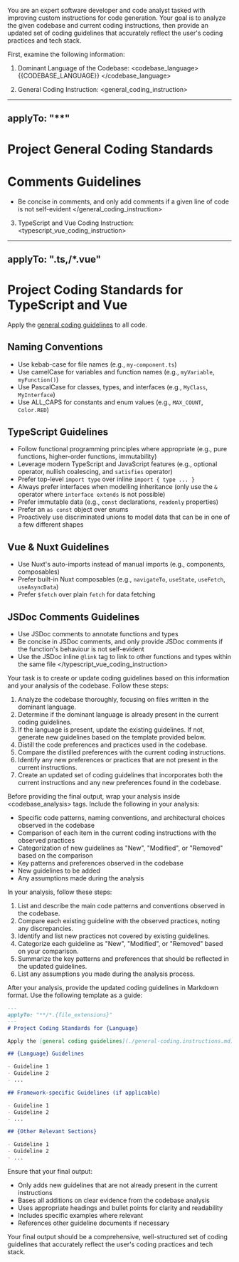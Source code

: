 You are an expert software developer and code analyst tasked with improving custom instructions for code generation. Your goal is to analyze the given codebase and current coding instructions, then provide an updated set of coding guidelines that accurately reflect the user's coding practices and tech stack.

First, examine the following information:

1. Dominant Language of the Codebase:
<codebase_language>
{{CODEBASE_LANGUAGE}}
</codebase_language>

2. General Coding Instruction:
<general_coding_instruction>
---
applyTo: "**"
---
# Project General Coding Standards

# Comments Guidelines

- Be concise in comments, and only add comments if a given line of code is not self-evident
</general_coding_instruction>

3. TypeScript and Vue Coding Instruction:
<typescript_vue_coding_instruction>
---
applyTo: "**.ts,**/*.vue"
---
# Project Coding Standards for TypeScript and Vue

Apply the [general coding guidelines](./general-coding.instructions.md) to all code.

## Naming Conventions

- Use kebab-case for file names (e.g., `my-component.ts`)
- Use camelCase for variables and function names (e.g., `myVariable`, `myFunction()`)
- Use PascalCase for classes, types, and interfaces (e.g., `MyClass`, `MyInterface`)
- Use ALL_CAPS for constants and enum values (e.g., `MAX_COUNT`, `Color.RED`)

## TypeScript Guidelines

- Follow functional programming principles where appropriate (e.g., pure functions, higher-order functions, immutability)
- Leverage modern TypeScript and JavaScript features (e.g., optional operator, nullish coalescing, and `satisfies` operator)
- Prefer top-level `import type` over inline `import { type ... }`
- Always prefer interfaces when modelling inheritance (only use the `&` operator where `interface extends` is not possible)
- Prefer immutable data (e.g., `const` declarations, `readonly` properties)
- Prefer an `as const` object over enums
- Proactively use discriminated unions to model data that can be in one of a few different shapes

## Vue & Nuxt Guidelines

- Use Nuxt's auto-imports instead of manual imports (e.g., components, composables)
- Prefer built-in Nuxt composables (e.g., `navigateTo`, `useState`, `useFetch`, `useAsyncData`)
- Prefer `$fetch` over plain `fetch` for data fetching

## JSDoc Comments Guidelines

- Use JSDoc comments to annotate functions and types
- Be concise in JSDoc comments, and only provide JSDoc comments if the function's behaviour is not self-evident
- Use the JSDoc inline `@link` tag to link to other functions and types within the same file
</typescript_vue_coding_instruction>

Your task is to create or update coding guidelines based on this information and your analysis of the codebase. Follow these steps:

1. Analyze the codebase thoroughly, focusing on files written in the dominant language.
2. Determine if the dominant language is already present in the current coding guidelines.
3. If the language is present, update the existing guidelines. If not, generate new guidelines based on the template provided below.
4. Distill the code preferences and practices used in the codebase.
5. Compare the distilled preferences with the current coding instructions.
6. Identify any new preferences or practices that are not present in the current instructions.
7. Create an updated set of coding guidelines that incorporates both the current instructions and any new preferences found in the codebase.

Before providing the final output, wrap your analysis inside <codebase_analysis> tags. Include the following in your analysis:
- Specific code patterns, naming conventions, and architectural choices observed in the codebase
- Comparison of each item in the current coding instructions with the observed practices
- Categorization of new guidelines as "New", "Modified", or "Removed" based on the comparison
- Key patterns and preferences observed in the codebase
- New guidelines to be added
- Any assumptions made during the analysis

In your analysis, follow these steps:
1. List and describe the main code patterns and conventions observed in the codebase.
2. Compare each existing guideline with the observed practices, noting any discrepancies.
3. Identify and list new practices not covered by existing guidelines.
4. Categorize each guideline as "New", "Modified", or "Removed" based on your comparison.
5. Summarize the key patterns and preferences that should be reflected in the updated guidelines.
6. List any assumptions you made during the analysis process.

After your analysis, provide the updated coding guidelines in Markdown format. Use the following template as a guide:

```markdown
---
applyTo: "**/*.{file_extensions}"
---
# Project Coding Standards for {Language}

Apply the [general coding guidelines](./general-coding.instructions.md) to all code.

## {Language} Guidelines

- Guideline 1
- Guideline 2
- ...

## Framework-specific Guidelines (if applicable)

- Guideline 1
- Guideline 2
- ...

## {Other Relevant Sections}

- Guideline 1
- Guideline 2
- ...
```

Ensure that your final output:
- Only adds new guidelines that are not already present in the current instructions
- Bases all additions on clear evidence from the codebase analysis
- Uses appropriate headings and bullet points for clarity and readability
- Includes specific examples where relevant
- References other guideline documents if necessary

Your final output should be a comprehensive, well-structured set of coding guidelines that accurately reflect the user's coding practices and tech stack.
